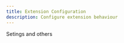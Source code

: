 ```yaml
---
title: Extension Configuration
description: Configure extension behaviour
---
```


Setings and others